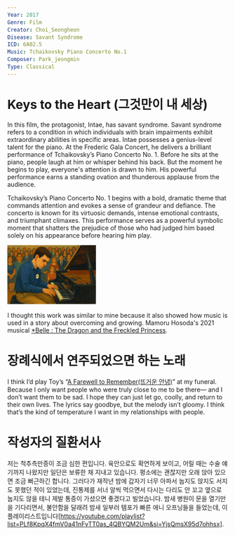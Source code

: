 ```yaml
---
Year: 2017
Genre: Film
Creator: Choi_Seongheon
Disease: Savant Syndrome
ICD: 6A02.5
Music: Tchaikovsky Piano Concerto No.1
Composer: Park_jeongmin
Type: Classical
---
```


# Keys to the Heart (그것만이 내 세상)

In this film, the protagonist, Intae, has savant syndrome. Savant syndrome refers to a condition in which individuals with brain impairments exhibit extraordinary abilities in specific areas. Intae possesses a genius-level talent for the piano. At the Frederic Gala Concert, he delivers a brilliant performance of Tchaikovsky’s Piano Concerto No. 1. Before he sits at the piano, people laugh at him or whisper behind his back. But the moment he begins to play, everyone's attention is drawn to him. His powerful performance earns a standing ovation and thunderous applause from the audience. 

Tchaikovsky’s Piano Concerto No. 1 begins with a bold, dramatic theme that commands attention and evokes a sense of grandeur and defiance. The concerto is known for its virtuosic demands, intense emotional contrasts, and triumphant climaxes. This performance serves as a powerful symbolic moment that shatters the prejudice of those who had judged him based solely on his appearance before hearing him play.

<img src="./choi_jeongin_img.png" alt="image depicting AIDS" style="width:40%;" />

I thought this work was similar to mine because it also showed how music is used in a story about overcoming and growing. Mamoru Hosoda's 2021 musical [*Belle : The Dragon and the Freckled Princess](huh_yejin.md).

# 장례식에서 연주되었으면 하는 노래

I think I’d play Toy’s “[A Farewell to Remember(뜨거운 안녕)](https://www.youtube.com/watch?v=pBRZzsO3L3o)” at my funeral.
Because I only want people who were truly close to me to be there—
and I don’t want them to be sad.
I hope they can just let go, coolly, and return to their own lives.
The lyrics say goodbye, but the melody isn’t gloomy.
I think that’s the kind of temperature I want in my relationships with people.

# 작성자의 질환서사

저는 척추측만증이 조금 심한 편입니다. 육안으로도 확연하게 보이고, 어릴 때는 수술 얘기까지 나왔지만 일단은 보류한 채 지내고 있습니다. 평소에는 괜찮지만 오래 앉아 있으면 조금 뻐근하긴 합니다. 그러다가 재작년 밤에 갑자기 너무 아파서 눕지도 앉지도 서지도 못했던 적이 있었는데, 진통제를 서너 알씩 먹으면서 다시는 다리도 안 꼬고 옆으로 눕지도 않을 테니 제발 통증이 가셨으면 좋겠다고 빌었습니다. 밤새 병원이 문을 열기만을 기다리면서, 불안함을 달래려 밤새 일부러 템포가 빠른 애니 오프닝들을 들었는데, 이 플레이리스트입니다[https://youtube.com/playlist?list=PLf8KpqX4fmV0a41nFvTT0as_4QBYQM2Um&si=YjsQmsX95d7ohhsx].
